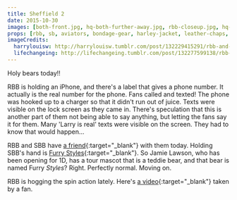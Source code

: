 ```yaml
---
title: Sheffield 2
date: 2015-10-30
images: [both-front.jpg, hq-both-further-away.jpg, rbb-closeup.jpg, hq-sbb-closeup.jpg, hq-both.jpg, hq-phone-closeup.jpg, hq-photo-frame.jpg, hq-rbb-stickers-closeup.jpg, phone.jpg, phone-number-closeup.jpg, photo-frame.jpg, salon-chair-sticker.jpg, sbb-furry-styles-closeup.jpg]
props: [rbb, sb, aviators, bondage-gear, harley-jacket, leather-chaps, heeled-black-boots, salon-chair, blue-tongue-sticker, gold-crown, silver-sparkly-crown, iphone, cell-phone, jewelry-box-chair, orange-happy-sticker, red-happy-sticker, rainbow-tshirt, freddie-mustache, picture-frame, furry-styles, darren-smith, custom-label]
imageCredits:
  harrylouisw: http://harrylouisw.tumblr.com/post/132229415291/rbb-and-sbb-tonight-in-sheffield-3010
  lifechangeing: http://lifechangeing.tumblr.com/post/132277599138/rbb-sbb-30th-october-2015-otra-sheffield-2nd
---
```

Holy bears today!!

RBB is holding an iPhone, and there's a label that gives a phone number. It actually is the real number for the phone. Fans called and texted! The phone was hooked up to a charger so that it didn't run out of juice. Texts were visible on the lock screen as they came in. There's speculation that this is another part of them not being able to say anything, but letting the fans say it for them. Many 'Larry is real' texts were visible on the screen. They had to know that would happen...

RBB and SBB have [a friend](https://twitter.com/davidgrayontour/status/660160363216900096){:target="_blank"} with them today. Holding SBB's hand is [Furry Styles](https://twitter.com/davidgrayontour/status/660177596915798016){:target="_blank"}. So Jamie Lawson, who has been opening for 1D, has a tour mascot that is a teddie bear, and that bear is named Furry *Styles*? Right. Perfectly normal. Moving on.

RBB is hogging the spin action lately. Here's [a video](https://twitter.com/LarentsParadise/status/660186553776529408){:target="_blank"} taken by a fan.
